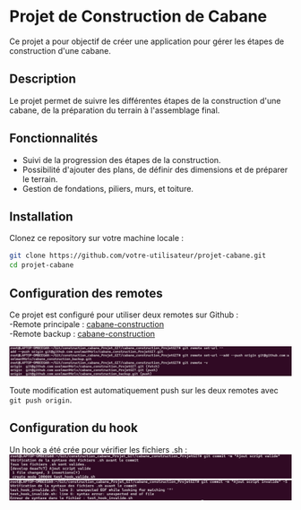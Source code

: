 # Projet de Construction de Cabane

Ce projet a pour objectif de créer une application pour gérer les étapes de construction d'une cabane.

## Description

Le projet permet de suivre les différentes étapes de la construction d'une cabane, de la préparation du terrain à l'assemblage final.

## Fonctionnalités

- Suivi de la progression des étapes de la construction.  
- Possibilité d'ajouter des plans, de définir des dimensions et de préparer le terrain.  
- Gestion de fondations, piliers, murs, et toiture.  

## Installation

Clonez ce repository sur votre machine locale :

```bash
git clone https://github.com/votre-utilisateur/projet-cabane.git
cd projet-cabane
```


## Configuration des remotes


Ce projet est configuré pour utiliser deux remotes sur Github :  
-Remote principale : [cabane-construction](https://github.com/axelman94rlv/cabane_construction_ProjetGIT)  
-Remote backup : [cabane-construction](https://github.com/axelman94rlv/cabane_construction_backup)  

![screenshot de la commande](images/screen1.png)  

Toute modification est automatiquement push sur les deux remotes avec `git push origin`.

## Configuration du hook

Un hook a été crée pour vérifier les fichiers .sh :
![screen hook valide](images/Screen2.png)
![screen hook invalide](images/Screen3.png)


